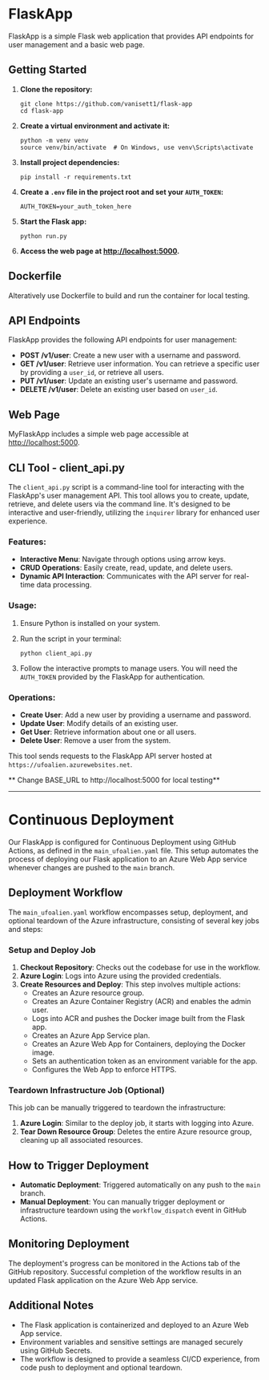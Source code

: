 

# FlaskApp

FlaskApp is a simple Flask web application that provides API endpoints for user management and a basic web page.

## Getting Started

1. **Clone the repository:**

   ```
   git clone https://github.com/vanisett1/flask-app
   cd flask-app
   ```

2. **Create a virtual environment and activate it:**

   ```
   python -m venv venv
   source venv/bin/activate  # On Windows, use venv\Scripts\activate
   ```

3. **Install project dependencies:**

   ```
   pip install -r requirements.txt
   ```

4. **Create a `.env` file in the project root and set your `AUTH_TOKEN`:**

   ```
   AUTH_TOKEN=your_auth_token_here
   ```

5. **Start the Flask app:**

   ```
   python run.py
   ```

6. **Access the web page at [http://localhost:5000](http://localhost:5000).**

## Dockerfile

Alteratively use Dockerfile to build and run the container for local testing.

## API Endpoints

FlaskApp provides the following API endpoints for user management:

- **POST /v1/user**: Create a new user with a username and password.
- **GET /v1/user**: Retrieve user information. You can retrieve a specific user by providing a `user_id`, or retrieve all users.
- **PUT /v1/user**: Update an existing user's username and password.
- **DELETE /v1/user**: Delete an existing user based on `user_id`.

## Web Page

MyFlaskApp includes a simple web page accessible at [http://localhost:5000](http://localhost:5000).


## CLI Tool - client_api.py

The `client_api.py` script is a command-line tool for interacting with the FlaskApp's user management API. This tool allows you to create, update, retrieve, and delete users via the command line. It's designed to be interactive and user-friendly, utilizing the `inquirer` library for enhanced user experience.

### Features:

- **Interactive Menu**: Navigate through options using arrow keys.
- **CRUD Operations**: Easily create, read, update, and delete users.
- **Dynamic API Interaction**: Communicates with the API server for real-time data processing.

### Usage:

1. Ensure Python is installed on your system.
2. Run the script in your terminal:

   ```
   python client_api.py
   ```

3. Follow the interactive prompts to manage users. You will need the `AUTH_TOKEN` provided by the FlaskApp for authentication.

### Operations:

- **Create User**: Add a new user by providing a username and password.
- **Update User**: Modify details of an existing user.
- **Get User**: Retrieve information about one or all users.
- **Delete User**: Remove a user from the system.

This tool sends requests to the FlaskApp API server hosted at `https://ufoalien.azurewebsites.net`.

** Change BASE_URL to http://localhost:5000 for local testing**


---

# Continuous Deployment

Our FlaskApp is configured for Continuous Deployment using GitHub Actions, as defined in the `main_ufoalien.yaml` file. This setup automates the process of deploying our Flask application to an Azure Web App service whenever changes are pushed to the `main` branch.

## Deployment Workflow

The `main_ufoalien.yaml` workflow encompasses setup, deployment, and optional teardown of the Azure infrastructure, consisting of several key jobs and steps:

### Setup and Deploy Job

1. **Checkout Repository**: Checks out the codebase for use in the workflow.
2. **Azure Login**: Logs into Azure using the provided credentials.
3. **Create Resources and Deploy**: This step involves multiple actions:
   - Creates an Azure resource group.
   - Creates an Azure Container Registry (ACR) and enables the admin user.
   - Logs into ACR and pushes the Docker image built from the Flask app.
   - Creates an Azure App Service plan.
   - Creates an Azure Web App for Containers, deploying the Docker image.
   - Sets an authentication token as an environment variable for the app.
   - Configures the Web App to enforce HTTPS.

### Teardown Infrastructure Job (Optional)

This job can be manually triggered to teardown the infrastructure:

1. **Azure Login**: Similar to the deploy job, it starts with logging into Azure.
2. **Tear Down Resource Group**: Deletes the entire Azure resource group, cleaning up all associated resources.

## How to Trigger Deployment

- **Automatic Deployment**: Triggered automatically on any push to the `main` branch.
- **Manual Deployment**: You can manually trigger deployment or infrastructure teardown using the `workflow_dispatch` event in GitHub Actions.

## Monitoring Deployment

The deployment's progress can be monitored in the Actions tab of the GitHub repository. Successful completion of the workflow results in an updated Flask application on the Azure Web App service.

## Additional Notes

- The Flask application is containerized and deployed to an Azure Web App service.
- Environment variables and sensitive settings are managed securely using GitHub Secrets.
- The workflow is designed to provide a seamless CI/CD experience, from code push to deployment and optional teardown.
